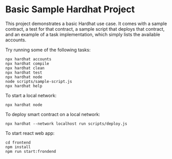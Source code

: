# Basic Sample Hardhat Project

This project demonstrates a basic Hardhat use case. It comes with a sample contract, a test for that contract, a sample script that deploys that contract, and an example of a task implementation, which simply lists the available accounts.

Try running some of the following tasks:

```shell
npx hardhat accounts
npx hardhat compile
npx hardhat clean
npx hardhat test
npx hardhat node
node scripts/sample-script.js
npx hardhat help
```

To start a local network:

```shell
npx hardhat node
```

To deploy smart contract on a local network:

```shell
npx hardhat --network localhost run scripts/deploy.js
```

To start react web app:

```shell
cd frontend
npm install
npm run start:frondend
```
